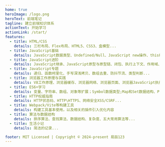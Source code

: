 ```yaml
---
home: true
heroImage: /logo.png
heroText: 前端笔记
tagline: 建立前端知识体系
actionText: 开始学习
actionLink: /start/
features:
  - title: HTML/CSS
    details: 三栏布局、Flex布局、HTML5、CSS3、盒模型...
  - title: JavaScript基础
    details: JavaScript数据类型、Undefined/Null、JavaScript new操作、this绑定、call/apply/bind、遍历数组、数组去重、事件绑定、事件委托...
  - title: JavaScript进阶
    details: JavaScript继承、JavaScript原型与原型链、闭包、执行上下文、作用域、闭包、类型转换...
  - title: JavaScript专题
    details: 递归、函数柯里化、手写深浅拷贝、数组去重、防抖节流、类型判断...
  - title: 浏览器工作原理与实践
    details: V8工作原理、浏览器缓存、浏览器网络、浏览器页面、浏览器JavaScript执行机制、宏观视角的浏览器...
  - title: ES6+学习
    details: 变量、字符串、数组、对象等扩展；Symbol数据类型;Map和Set数据结构、Proxy、Reflect、Promise、async/await、Class、ESM、迭代器...
  - title: HTTP权威指南
    details: HTTP状态码、HTTP\HTTPS、网络安全XSS/CSRF...
  - title: Webpack/Vite等构建工具
    details: 构建工具基本使用，以及相关的插件引入优化内容
  - title: 算法与数据结构
    details: 排序算法、查找算法、数据结构、复杂度、五大常用算法等...
  - title: 生活小记
    details: 简洁的记录...

footer: MIT Licensed | Copyright © 2024-present 易函123
---
```


<div class='footer' style='display:none'>
  <span id='cnzz_stat_icon_1278573067'></span>
</div> 
<script type="text/javascript" src='https://v1.cnzz.com/z_stat.php?id=1278573067&online=1&show=line'></script>
